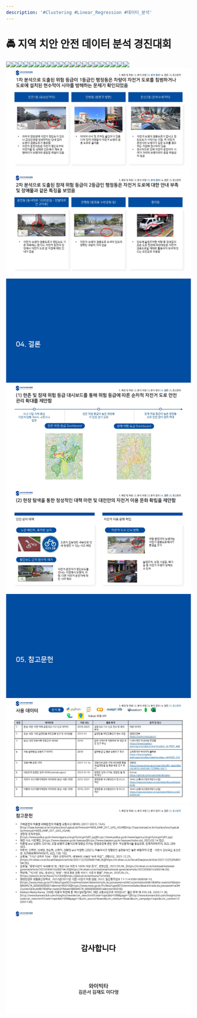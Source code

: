 ```yaml
---
description: '#Clustering #Linear_Regression #데이터_분석'
---
```


# 🚔 지역 치안 안전 데이터 분석 경진대회

![](../../../../.gitbook/assets/DA\_Senior\_최종발표\_페이지\_01.jpg)![](../../../../.gitbook/assets/DA\_Senior\_최종발표\_페이지\_02.jpg)![](../../../../.gitbook/assets/DA\_Senior\_최종발표\_페이지\_03.jpg)![](../../../../.gitbook/assets/DA\_Senior\_최종발표\_페이지\_04.jpg)![](../../../../.gitbook/assets/DA\_Senior\_최종발표\_페이지\_05.jpg)![](../../../../.gitbook/assets/DA\_Senior\_최종발표\_페이지\_06.jpg)![](../../../../.gitbook/assets/DA\_Senior\_최종발표\_페이지\_07.jpg)![](../../../../.gitbook/assets/DA\_Senior\_최종발표\_페이지\_08.jpg)![](../../../../.gitbook/assets/DA\_Senior\_최종발표\_페이지\_09.jpg)![](../../../../.gitbook/assets/DA\_Senior\_최종발표\_페이지\_10.jpg)![](../../../../.gitbook/assets/DA\_Senior\_최종발표\_페이지\_11.jpg)![](../../../../.gitbook/assets/DA\_Senior\_최종발표\_페이지\_12.jpg)![](../../../../.gitbook/assets/DA\_Senior\_최종발표\_페이지\_13.jpg)![](../../../../.gitbook/assets/DA\_Senior\_최종발표\_페이지\_14.jpg)![](../../../../.gitbook/assets/DA\_Senior\_최종발표\_페이지\_15.jpg)![](../../../../.gitbook/assets/DA\_Senior\_최종발표\_페이지\_16.jpg)![](../../../../.gitbook/assets/DA\_Senior\_최종발표\_페이지\_17.jpg)![](../../../../.gitbook/assets/DA\_Senior\_최종발표\_페이지\_18.jpg)![](../../../../.gitbook/assets/DA\_Senior\_최종발표\_페이지\_19.jpg)![](../../../../.gitbook/assets/DA\_Senior\_최종발표\_페이지\_20.jpg)![](../../../../.gitbook/assets/DA\_Senior\_최종발표\_페이지\_21.jpg)![](<../../../../.gitbook/assets/image (18).png>)![](<../../../../.gitbook/assets/image (10) (1).png>)![](<../../../../.gitbook/assets/image (11) (1).png>)![](<../../../../.gitbook/assets/image (9) (1).png>)![](<../../../../.gitbook/assets/image (5) (1).png>)![](<../../../../.gitbook/assets/image (16).png>)![](<../../../../.gitbook/assets/image (12) (1).png>)![](<../../../../.gitbook/assets/image (15).png>)![](<../../../../.gitbook/assets/image (15) (1).png>)

